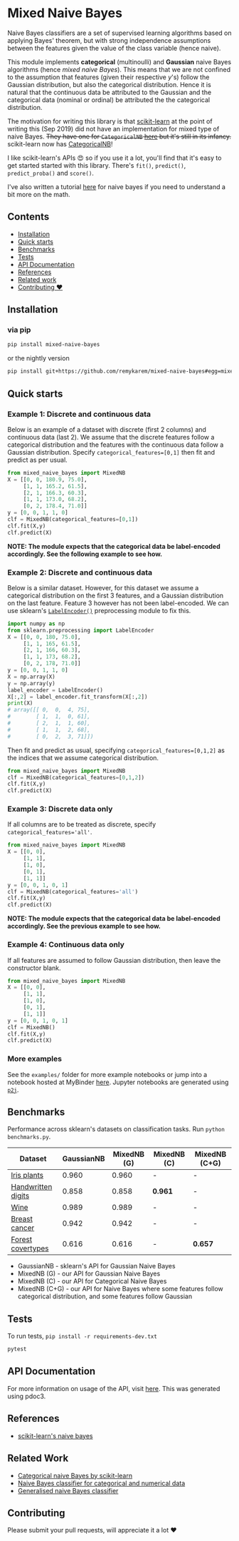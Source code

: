# Mixed Naive Bayes

Naive Bayes classifiers are a set of supervised learning algorithms based on applying Bayes' theorem, but with strong independence assumptions between the features given the value of the class variable (hence naive).

This module implements **categorical** (multinoulli) and **Gaussian** naive Bayes algorithms (hence *mixed naive Bayes*). This means that we are not confined to the assumption that features (given their respective *y*'s) follow the Gaussian distribution, but also the categorical distribution. Hence it is natural that the continuous data be attributed to the Gaussian and the categorical data (nominal or ordinal) be attributed the the categorical distribution.

The motivation for writing this library is that [scikit-learn](https://scikit-learn.org/) at the point of writing this (Sep 2019) did not have an implementation for mixed type of naive Bayes. <s>They have one for `CategoricalNB` [here](https://github.com/scikit-learn/scikit-learn/blob/86aea9915/sklearn/naive_bayes.py#L1021) but it's still in its infancy.</s> scikit-learn now has [CategoricalNB](https://scikit-learn.org/stable/modules/generated/sklearn.naive_bayes.CategoricalNB.html)!

I like scikit-learn's APIs  😍 so if you use it a lot, you'll find that it's easy to get started started with this library. There's `fit()`, `predict()`, `predict_proba()` and `score()`.

I've also written a tutorial [here](https://remykarem.github.io/blog/naive-bayes) for naive bayes if you need to understand a bit more on the math.

## Contents

- [Installation](#installation)
- [Quick starts](#quick-starts)
- [Benchmarks](#benchmarks)
- [Tests](#tests)
- [API Documentation](#api-documentation)
- [References](#references)
- [Related work](#related-work)
- [Contributing ❤️](#contributing)

## Installation

### via pip

```bash
pip install mixed-naive-bayes
```

or the nightly version

```bash
pip install git+https://github.com/remykarem/mixed-naive-bayes#egg=mixed-naive-bayes
```

## Quick starts

### Example 1: Discrete and continuous data

Below is an example of a dataset with discrete (first 2 columns) and continuous data (last 2). We assume that the discrete features follow a categorical distribution and the features with the continuous data follow a Gaussian distribution. Specify `categorical_features=[0,1]` then fit and predict as per usual.

```python
from mixed_naive_bayes import MixedNB
X = [[0, 0, 180.9, 75.0],
     [1, 1, 165.2, 61.5],
     [2, 1, 166.3, 60.3],
     [1, 1, 173.0, 68.2],
     [0, 2, 178.4, 71.0]]
y = [0, 0, 1, 1, 0]
clf = MixedNB(categorical_features=[0,1])
clf.fit(X,y)
clf.predict(X)
```

**NOTE: The module expects that the categorical data be label-encoded accordingly. See the following example to see how.**

### Example 2: Discrete and continuous data

Below is a similar dataset. However, for this dataset we assume a categorical distribution on the first 3 features, and a Gaussian distribution on the last feature. Feature 3 however has not been label-encoded. We can use sklearn's [`LabelEncoder()`](https://scikit-learn.org/stable/modules/generated/sklearn.preprocessing.LabelEncoder.html) preprocessing module to fix this.

```python
import numpy as np
from sklearn.preprocessing import LabelEncoder
X = [[0, 0, 180, 75.0],
     [1, 1, 165, 61.5],
     [2, 1, 166, 60.3],
     [1, 1, 173, 68.2],
     [0, 2, 178, 71.0]]
y = [0, 0, 1, 1, 0]
X = np.array(X)
y = np.array(y)
label_encoder = LabelEncoder()
X[:,2] = label_encoder.fit_transform(X[:,2])
print(X)
# array([[ 0,  0,  4, 75],
#        [ 1,  1,  0, 61],
#        [ 2,  1,  1, 60],
#        [ 1,  1,  2, 68],
#        [ 0,  2,  3, 71]])
```

Then fit and predict as usual, specifying `categorical_features=[0,1,2]` as the indices that we assume categorical distribution.

```python
from mixed_naive_bayes import MixedNB
clf = MixedNB(categorical_features=[0,1,2])
clf.fit(X,y)
clf.predict(X)
```

### Example 3: Discrete data only

If all columns are to be treated as discrete, specify `categorical_features='all'`.

```python
from mixed_naive_bayes import MixedNB
X = [[0, 0],
     [1, 1],
     [1, 0],
     [0, 1],
     [1, 1]]
y = [0, 0, 1, 0, 1]
clf = MixedNB(categorical_features='all')
clf.fit(X,y)
clf.predict(X)
```

**NOTE: The module expects that the categorical data be label-encoded accordingly. See the previous example to see how.**

### Example 4: Continuous data only

If all features are assumed to follow Gaussian distribution, then leave the constructor blank.

```python
from mixed_naive_bayes import MixedNB
X = [[0, 0],
     [1, 1],
     [1, 0],
     [0, 1],
     [1, 1]]
y = [0, 0, 1, 0, 1]
clf = MixedNB()
clf.fit(X,y)
clf.predict(X)
```

### More examples

See the `examples/` folder for more example notebooks or jump into a notebook hosted at MyBinder [here](https://mybinder.org/v2/gh/remykarem/mixed-naive-bayes/master?filepath=%2Fexamples%2Fdataset_digits.ipynb). Jupyter notebooks are generated using [`p2j`](https://github.com/remykarem/python2jupyter).

## Benchmarks

Performance across sklearn's datasets on classification tasks. Run `python benchmarks.py`.

Dataset | GaussianNB | MixedNB (G) | MixedNB (C) | MixedNB (C+G) |
------- | ---------- | ----------- | ----------- | ------------- |
[Iris plants](https://scikit-learn.org/stable/datasets/toy_dataset.html#iris-plants-dataset)    | 0.960      | 0.960       | -           | - |
[Handwritten digits](https://scikit-learn.org/stable/datasets/toy_dataset.html#optical-recognition-of-handwritten-digits-dataset)  | 0.858      | 0.858       | **0.961**   | - |
[Wine](https://scikit-learn.org/stable/datasets/toy_dataset.html#wine-recognition-dataset)    | 0.989      | 0.989       | -           | - |
[Breast cancer](https://scikit-learn.org/stable/datasets/toy_dataset.html#breast-cancer-wisconsin-diagnostic-dataset)  | 0.942      | 0.942       | -           | - |
[Forest covertypes](https://scikit-learn.org/stable/datasets/real_world.html#forest-covertypes) | 0.616      | 0.616       | -            | **0.657** |

- GaussianNB - sklearn's API for Gaussian Naive Bayes
- MixedNB (G) - our API for Gaussian Naive Bayes
- MixedNB (C) - our API for Categorical Naive Bayes
- MixedNB (C+G) - our API for Naive Bayes where some features follow categorical distribution, and some features follow Gaussian

## Tests

To run tests, `pip install -r requirements-dev.txt`

```bash
pytest
```

## API Documentation

For more information on usage of the API, visit [here](https://remykarem.github.io/docs/mixed_naive_bayes.html). This was generated using pdoc3.

## References

- [scikit-learn's naive bayes](https://scikit-learn.org/stable/modules/classes.html#module-sklearn.naive_bayes)

## Related Work

- [Categorical naive Bayes by scikit-learn](https://scikit-learn.org/dev/modules/generated/sklearn.naive_bayes.CategoricalNB.html)
- [Naive Bayes classifier for categorical and numerical data](https://github.com/wookieJ/naive-bayes)
- [Generalised naive Bayes classifier](https://github.com/ashkonf/HybridNaiveBayes)

## Contributing

Please submit your pull requests, will appreciate it a lot ❤
